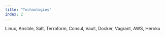 ```yaml
---
title: "Technologies"
index: 2
---
```


Linux,
Ansible,
Salt,
Terraform,
Consul,
Vault,
Docker,
Vagrant,
AWS,
Heroku
